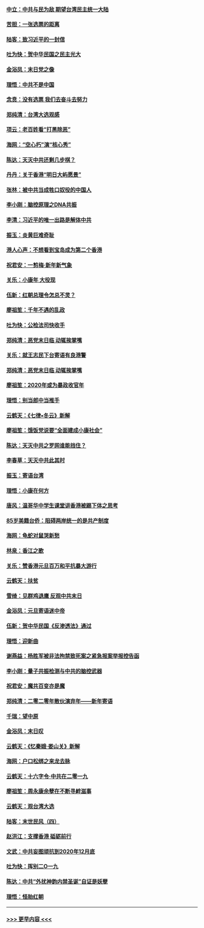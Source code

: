 #### [中立：中共与民为敌 期望台湾民主统一大陆](../pages/nsc993/n11790392.md?t=01132222) 
#### [苦胆：一张选票的距离](../pages/nsc993/n11788914.md?t=01132222) 
#### [陆客：致习近平的一封信](../pages/nsc993/n11788867.md?t=01132222) 
#### [吐为快：贺中华民国之民主光大](../pages/nsc993/n11788618.md?t=01132222) 
#### [金浴凤：末日党之像](../pages/nsc993/n11787475.md?t=01132222) 
#### [理悟：中共不是中国](../pages/nsc993/n11787463.md?t=01132222) 
#### [念贲：没有选票  我们去奋斗去努力](../pages/nsc993/n11787398.md?t=01132222) 
#### [郑纯清：台湾大选观感](../pages/nsc993/n11786210.md?t=01132222) 
#### [项云：老百姓看“打黑除恶”](../pages/nsc993/n11785398.md?t=01132222) 
#### [海网：“空心朽”演“核心秀”](../pages/nsc993/n11783874.md?t=01132222) 
#### [陈达：天灭中共还剩几步棋？](../pages/nsc993/n11783719.md?t=01132222) 
#### [丹丹：关于香港“明日大屿愿景”](../pages/nsc993/n11783273.md?t=01132222) 
#### [张林：被中共当成牲口奴役的中国人](../pages/nsc993/n11782397.md?t=01132222) 
#### [李小刚：脑控原理之DNA共振](../pages/nsc993/n11780962.md?t=01132222) 
#### [李清：习近平的唯一出路是解体中共](../pages/nsc993/n11780866.md?t=01132222) 
#### [振玉：炎黄巨难奇耻](../pages/nsc993/n11779632.md?t=01132222) 
#### [港人心声：不想看到宝岛成为第二个香港](../pages/nsc993/n11778817.md?t=01132222) 
#### [祝君安：一剪梅‧新年新气象](../pages/nsc993/n11776340.md?t=01132222) 
#### [关乐：小康年 大役现](../pages/nsc993/n11774213.md?t=01132222) 
#### [伍新：红朝总理令怎总不灵？](../pages/nsc993/n11770813.md?t=01132222) 
#### [廖祖笙：千年不遇的乱政](../pages/nsc993/n11770373.md?t=01132222) 
#### [吐为快：公检法司快收手](../pages/nsc993/n11770359.md?t=01132222) 
#### [郑纯清：恶党末日临 动辄挨掌嘴](../pages/nsc993/n11769912.md?t=01132222) 
#### [关乐：就王志民下台寄语有良港警](../pages/nsc993/n11769903.md?t=01132222) 
#### [郑纯清：恶党末日临 动辄挨掌嘴](../pages/nsc993/n11769356.md?t=01132222) 
#### [廖祖笙：2020年或为暴政收官年](../pages/nsc993/n11768216.md?t=01132222) 
#### [理悟：别当郎中当推手](../pages/nsc993/n11768243.md?t=01132222) 
#### [云鹤天：《七律▪冬云》新解](../pages/nsc993/n11768204.md?t=01132222) 
#### [廖祖笙：饿饭党说要“全面建成小康社会”](../pages/nsc993/n11767482.md?t=01132222) 
#### [陈达：天灭中共之罗网谁能挡住？](../pages/nsc993/n11767465.md?t=01132222) 
#### [李春草：天灭中共此其时](../pages/nsc993/n11767452.md?t=01132222) 
#### [振玉：寄语台湾](../pages/nsc993/n11767432.md?t=01132222) 
#### [理悟：小康在何方](../pages/nsc993/n11767394.md?t=01132222) 
#### [唐风：温哥华中学生课堂讲香港被踢下体之思考](../pages/nsc993/n11766848.md?t=01132222) 
#### [85岁美籍台侨：阻碍两岸统一的是共产制度](../pages/nsc993/n11765043.md?t=01132222) 
#### [海网：龟蛇对鼠哭新愁](../pages/nsc993/n11764895.md?t=01132222) 
#### [林泉：香江之歌](../pages/nsc993/n11764415.md?t=01132222) 
#### [关乐：赞香港元旦百万和平抗暴大游行](../pages/nsc993/n11764382.md?t=01132222) 
#### [云鹤天：扶贫](../pages/nsc993/n11764245.md?t=01132222) 
#### [雪绮：见群鸡退鹰  反观中共末日](../pages/nsc993/n11762112.md?t=01132222) 
#### [金浴凤：元旦寄语迷中帝](../pages/nsc993/n11761788.md?t=01132222) 
#### [伍新：贺中华民国《反渗透法》通过](../pages/nsc993/n11761994.md?t=01132222) 
#### [理悟：迎新曲](../pages/nsc993/n11761152.md?t=01132222) 
#### [谢燕益：杨胜军被非法拘禁致死案之紧急报案举报控告函](../pages/nsc993/n11756134.md?t=01132222) 
#### [李小刚：量子共振检测与中共的脑控武器](../pages/nsc993/n11754518.md?t=01132222) 
#### [祝君安：魔共百变亦是魔](../pages/nsc993/n11754469.md?t=01132222) 
#### [郑纯清：二零二零年散伙演弃年——新年寄语](../pages/nsc993/n11754195.md?t=01132222) 
#### [千瑞：望中原](../pages/nsc993/n11754159.md?t=01132222) 
#### [金浴凤：末日叹](../pages/nsc993/n11752359.md?t=01132222) 
#### [云鹤天：《忆秦娥‧娄山关》新解](../pages/nsc993/n11752348.md?t=01132222) 
#### [海网：户口松绑之来龙去脉](../pages/nsc993/n11752328.md?t=01132222) 
#### [云鹤天：十六字令‧中共在二零一九](../pages/nsc993/n11752305.md?t=01132222) 
#### [廖祖笙：周永康余孽在不断寻衅滋事](../pages/nsc993/n11751013.md?t=01132222) 
#### [云鹤天：观台湾大选](../pages/nsc993/n11751007.md?t=01132222) 
#### [陆客：末世民风（四）](../pages/nsc993/n11749203.md?t=01132222) 
#### [赵洪江：支撑香港 砥砺前行](../pages/nsc993/n11748482.md?t=01132222) 
#### [文武：中共妄图顽抗到2020年12月底](../pages/nsc993/n11748446.md?t=01132222) 
#### [吐为快：挥别二O一九](../pages/nsc993/n11748411.md?t=01132222) 
#### [陈达：中共“外扰神韵内禁圣诞”自证是妖孽](../pages/nsc993/n11748226.md?t=01132222) 
#### [理悟：怪胎红朝](../pages/nsc993/n11748206.md?t=01132222) 

----
#### [ >>> 更早内容 <<< ](../indexes/nsc993-earlier.md)
